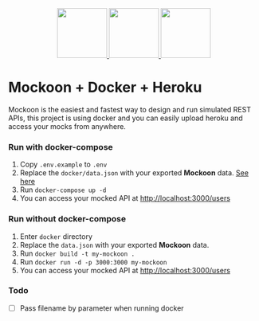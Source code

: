 <div align="center">
  <a href="https://mockoon.com" alt="mockoon logo">
    <img height="100" src="https://mockoon.com/images/logo-square.png">
  </a>
  <a href="https://docker.com" alt="docker logo">
    <img height="100" src="https://www.docker.com/sites/default/files/d8/2019-07/vertical-logo-monochromatic.png">
  </a>
    <a href="https://docker.com" alt="docker logo">
    <img height="100" src="https://brand.heroku.com/static/media/heroku-logo-solid.ab0c1b46.svg">
  </a>
  <br>
</div>

# Mockoon + Docker + Heroku

Mockoon is the easiest and fastest way to design and run simulated REST APIs,
this project is using docker and you can easily upload heroku and access your mocks from anywhere.


### Run with docker-compose

1. Copy `.env.example` to `.env`
2. Replace the `docker/data.json` with your exported **Mockoon** data. [See here](https://mockoon.com/docs/latest/import-export-data/)
3. Run `docker-compose up -d`
4. You can access your mocked API at [http://localhost:3000/users](http://localhost:3000/users)

### Run without docker-compose

1. Enter `docker` directory
2. Replace the `data.json` with your exported **Mockoon** data.
3. Run `docker build -t my-mockoon .`
4. Run `docker run -d -p 3000:3000 my-mockoon`
5. You can access your mocked API at [http://localhost:3000/users](http://localhost:3000/users)

### Todo

- [ ] Pass filename by parameter when running docker
